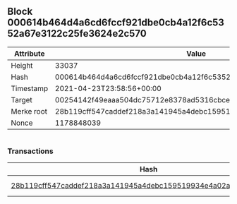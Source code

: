 ## Block 000614b464d4a6cd6fccf921dbe0cb4a12f6c5352a67e3122c25fe3624e2c570

Attribute | Value
--- | ---
Height | 33037
Hash | 000614b464d4a6cd6fccf921dbe0cb4a12f6c5352a67e3122c25fe3624e2c570
Timestamp | 2021-04-23T23:58:56+00:00
Target | 00254142f49eaaa504dc75712e8378ad5316cbcead634704b3734b6271167cc4
Merke root | 28b119cff547caddef218a3a141945a4debc159519934e4a02ac074fd837b201
Nonce | 1178848039

```

```

### Transactions

Hash | Amount
--- | ---
[28b119cff547caddef218a3a141945a4debc159519934e4a02ac074fd837b201](28b119cff547caddef218a3a141945a4debc159519934e4a02ac074fd837b201.md) | 10.00000000 SKEPTI 
